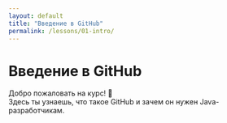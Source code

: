 ```yaml
---
layout: default
title: "Введение в GitHub"
permalink: /lessons/01-intro/
---
```


# Введение в GitHub

Добро пожаловать на курс! 🚀  
Здесь ты узнаешь, что такое GitHub и зачем он нужен Java-разработчикам.
